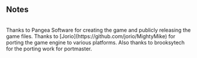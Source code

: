 ## Notes
<br/>
Thanks to Pangea Software for creating the game and publicly releasing the game files. Thanks to [Jorio](https://github.com/jorio/MightyMike) for porting the game engine to various platforms.  Also thanks to brooksytech for the porting work for portmaster.
<br/>
